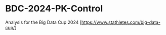 # BDC-2024-PK-Control
Analysis for the Big Data Cup 2024 [https://www.stathletes.com/big-data-cup/]
